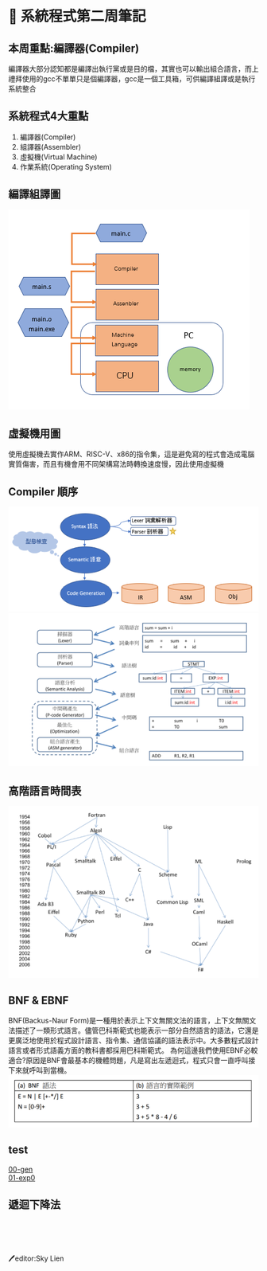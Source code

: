 # :memo: 系統程式第二周筆記
## 本周重點:編譯器(Compiler)
編譯器大部分認知都是編譯出執行黨或是目的檔，其實也可以輸出組合語言，而上禮拜使用的gcc不單單只是個編譯器，gcc是一個工具箱，可供編譯組譯或是執行系統整合
## 系統程式4大重點
1. 編譯器(Compiler)
2. 組譯器(Assembler)
3. 虛擬機(Virtual Machine)
4. 作業系統(Operating System)
## 編譯組譯圖

<img src = '.\編譯組譯圖.PNG'>

## 虛擬機用圖
使用虛擬機去實作ARM、RISC-V、x86的指令集，這是避免寫的程式會造成電腦實質傷害，而且有機會用不同架構寫法時轉換速度慢，因此使用虛擬機
## Compiler 順序

<img src = '.\compiler.PNG'>

<img src = '.\compiler2.PNG'>

## 高階語言時間表

<img src = '.\高階語言.PNG' >

## BNF & EBNF
BNF(Backus-Naur Form)是一種用於表示上下文無關文法的語言，上下文無關文法描述了一類形式語言。儘管巴科斯範式也能表示一部分自然語言的語法，它還是更廣泛地使用於程式設計語言、指令集、通信協議的語法表示中。大多數程式設計語言或者形式語義方面的教科書都採用巴科斯範式。
為何這邊我們使用EBNF必較適合?原因是BNF會最基本的機體問題，凡是寫出左遞迴式，程式只會一直呼叫接下來就呼叫到當機。
<img src = '.\bnfebnf.PNG'>

## test
[00-gen](./00-gen/gen.md)<br>
[01-exp0](./01-exp0/exp0.md)<br>

## 遞迴下降法












<br><br><br><br>
🖊️editor:Sky Lien